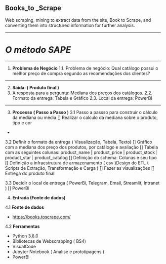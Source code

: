 ## **Books_to _Scrape**
 Web scraping, mining to extract data from the site, Book to Scrape, and converting them into structured information for further analysis.
***
# _**O método SAPE**_
***
1.	**Problema de Negócio**
1.1.	Problema de negócio: Qual catálogo possui o melhor preço de compra segundo as recomendações dos clientes?
***
2.	**Saída: ( Produto final )**
2. A resposta para a pergunta: Mediana dos preços dos catálogos.
2.2.	Formato da entrega: Tabela e Gráfico
2.3.	Local da entrega: PowerBi
***
3.	**Processo ( Passo a Passo )**
3.1	Passo a passso para construir o cálculo da mediana ou média
[] Realizar o calculo da mediana sobre o produto, tipo e cor
- 
3.2	Definir o formato da entrega ( Visualização, Tabela, Texto)
[] Gráfico com a mediana dos preço dos produtos, por catálogo e avaliação 
[] Tabela com as seguintes colunas: product_name | product_price | product_stock | product_star | product_catalog
[] Definição do schema: Colunas e seu tipo
[] Definição a infraestrutura de armazenamento ( csv )Design do ETL ( Scripts de Extração, Transformação e Carga )
[] Fazer as visualizações
[] Entrega do produto final

3.3	Decidir o local de entrega ( PowerBi, Telegram, Email, Streamlit, Intranet )
[] PowerBI

4.	**Entrada (Fonte de dados)**

4.1	**Fonte de dados**
* https://books.toscrape.com/

4.2	**Ferramentas**
* Python 3.8.0
* Bibliotecas de Webscrapping ( BS4)
* VisualCode
* Jupyter Notebook ( Analise e prototipagens )
* PowerBI
